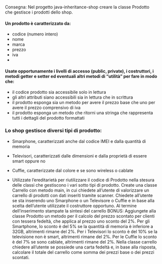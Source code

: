 Consegna:
Nel progetto java-inheritance-shop creare la classe Prodotto che gestisce i prodotti dello shop.
#### Un prodotto è caratterizzato da:
- codice (numero intero)
- nome
- marca
- prezzo
- iva
- 
#### Usate opportunamente i livelli di accesso (public, private), i costruttori, i metodi getter e setter ed eventuali altri metodi di “utilità” per fare in modo che:
- il codice prodotto sia accessibile solo in lettura
- gli altri attributi siano accessibili sia in lettura che in scrittura
- il prodotto esponga sia un metodo per avere il prezzo base che uno per avere il prezzo comprensivo di iva
- il prodotto esponga un metodo che ritorni una stringa che rappresenta tutti i dettagli del prodotto formattati

### Lo shop gestisce diversi tipi di prodotto:
- Smarphone, caratterizzati anche dal codice IMEI e dalla quantità di memoria
- Televisori, caratterizzati dalle dimensioni e dalla proprietà di essere smart oppure no
- Cuffie, caratterizzate dal colore e se sono wireless o cablate

- Utilizzate l’ereditarietà per riutilizzare il codice di Prodotto nella stesura delle classi che gestiscono i vari sotto tipi di prodotto.
Create una classe Carrello con metodo main, in cui chiedete all’utente di valorizzare un carrello di prodotti con dati inseriti tramite scanner.
Chiedete all’utente se sta inserendo uno Smarphone o un Televisore o Cuffie e in base alla scelta dell’utente utilizzate il costruttore opportuno.
Al termine dell’inserimento stampate la sintesi del carrello
BONUS: Aggiungete alla classe Prodotto un metodo per il calcolo del prezzo scontato per clienti con tessera fedeltà, che applica al prezzo uno sconto del 2%. Per gli Smartphone, lo sconto è del 5% se la quantità di memoria è inferiore a 32GB, altrimenti rimane del 2%. Per i Televisori lo sconto è del 10% se la televisione non è smart, altrimenti rimane del 2%. Per le Cuffie lo sconto è del 7% se sono cablate, altrimenti rimane del 2%. Nella classe carrello chiedere all’utente se possiede una carta fedeltà e, in base alla risposta, calcolare il totale del carrello come somma dei prezzi base o dei prezzi scontati.